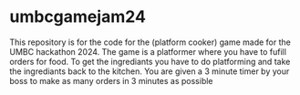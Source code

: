 # umbcgamejam24
This repository is for the code for the (platform cooker) game made for the UMBC hackathon 2024.
 The game is a platformer where you have to fufill orders for food.
 To get the ingrediants you have to do platforming and take the ingrediants back to the kitchen.
 You are given a 3 minute timer by your boss to make as many orders in 3 minutes as possible
